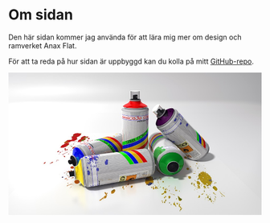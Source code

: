 Om sidan
==============================================

Den här sidan kommer jag använda för att lära mig mer om design
och ramverket Anax Flat.

För att ta reda på hur sidan är uppbyggd kan du kolla på mitt [GitHub-repo](https://github.com/leviVinter/anax-flat).

<img src="../htdocs/img/paint.jpg" alt="Spray color" style="float: right;">
